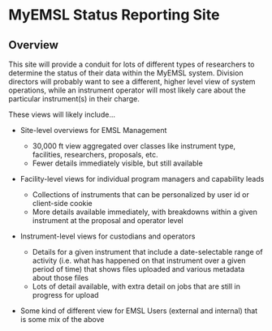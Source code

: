 # MyEMSL Status Reporting Site

## Overview
This site will provide a conduit for lots of different types of researchers to determine the status of their data within
the MyEMSL system. Division directors will probably want to see a different, higher level view of system operations, while
an instrument operator will most likely care about the particular instrument(s) in their charge.

These views will likely include...

* Site-level overviews for EMSL Management
  - 30,000 ft view aggregated over classes like instrument type, facilities, researchers, proposals, etc.
  - Fewer details immediately visible, but still available
  
* Facility-level views for individual program managers and capability leads
  - Collections of instruments that can be personalized by user id or client-side cookie
  - More details available immediately, with breakdowns within a given instrument at the proposal and operator level
  
* Instrument-level views for custodians and operators
  - Details for a given instrument that include a date-selectable range of activity (i.e. what has happened on that
  instrument over a given period of time) that shows files uploaded and various metadata about those files
  - Lots of detail available, with extra detail on jobs that are still in progress for upload
  
* Some kind of different view for EMSL Users (external and internal) that is some mix of the above
